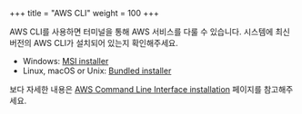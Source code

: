 +++
title = "AWS CLI"
weight = 100
+++

AWS CLI를 사용하면 터미널을 통해 AWS 서비스를 다룰 수 있습니다. 시스템에 최신 버전의 AWS CLI가 설치되어 있는지 확인해주세요.

 * Windows: [MSI installer](https://docs.aws.amazon.com/cli/latest/userguide/install-windows.html#install-msi-on-windows)
 * Linux, macOS or Unix: [Bundled installer](https://docs.aws.amazon.com/cli/latest/userguide/awscli-install-bundle.html#install-bundle-other)

보다 자세한 내용은 [AWS Command Line Interface installation](https://docs.aws.amazon.com/cli/latest/userguide/installing.html) 페이지를 참고해주세요.

